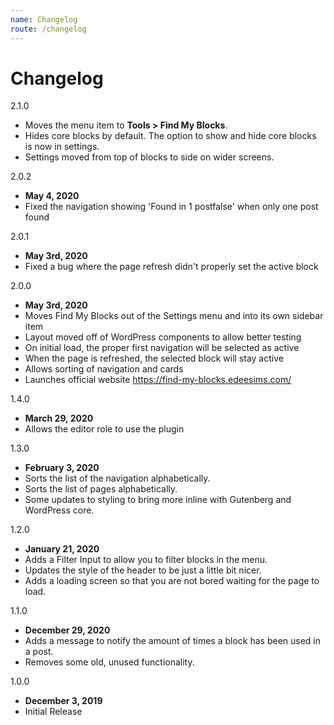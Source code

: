 ```yaml
---
name: Changelog
route: /changelog
---
```


# Changelog

2.1.0
- Moves the menu item to **Tools > Find My Blocks**.
- Hides core blocks by default. The option to show and hide core blocks is now in settings.
- Settings moved from top of blocks to side on wider screens.

2.0.2
- **May 4, 2020**
- Fixed the navigation showing 'Found in 1 postfalse' when only one post found

2.0.1
- **May 3rd, 2020**
- Fixed a bug where the page refresh didn't properly set the active block

2.0.0
- **May 3rd, 2020**
- Moves Find My Blocks out of the Settings menu and into its own sidebar item
- Layout moved off of WordPress components to allow better testing
- On initial load, the proper first navigation will be selected as active
- When the page is refreshed, the selected block will stay active
- Allows sorting of navigation and cards
- Launches official website https://find-my-blocks.edeesims.com/

1.4.0
- **March 29, 2020**
- Allows the editor role to use the plugin

1.3.0
- **February 3, 2020**
- Sorts the list of the navigation alphabetically.
- Sorts the list of pages alphabetically.
- Some updates to styling to bring more inline with Gutenberg and WordPress core.

1.2.0
- **January 21, 2020**
- Adds a Filter Input to allow you to filter blocks in the menu.
- Updates the style of the header to be just a little bit nicer.
- Adds a loading screen so that you are not bored waiting for the page to load.

1.1.0
- **December 29, 2020**
- Adds a message to notify the amount of times a block has been used in a post.
- Removes some old, unused functionality.

1.0.0
- **December 3, 2019**
- Initial Release
